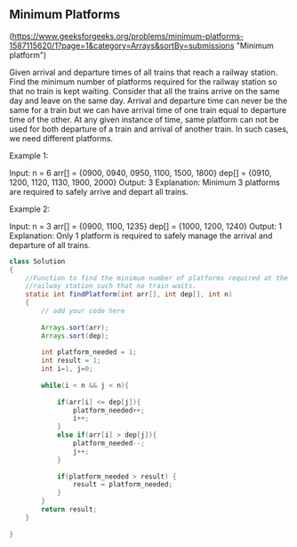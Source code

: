 ## Minimum Platforms
(https://www.geeksforgeeks.org/problems/minimum-platforms-1587115620/1?page=1&category=Arrays&sortBy=submissions "Minimum platform")

Given arrival and departure times of all trains that reach a railway station. Find the minimum number of platforms required for the railway station so that no train is kept waiting.
Consider that all the trains arrive on the same day and leave on the same day. Arrival and departure time can never be the same for a train but we can have arrival time of one train equal to departure time of the other. At any given instance of time, same platform can not be used for both departure of a train and arrival of another train. In such cases, we need different platforms.

Example 1:

Input: n = 6 
arr[] = {0900, 0940, 0950, 1100, 1500, 1800}
dep[] = {0910, 1200, 1120, 1130, 1900, 2000}
Output: 3
Explanation: 
Minimum 3 platforms are required to 
safely arrive and depart all trains.


Example 2:

Input: n = 3
arr[] = {0900, 1100, 1235}
dep[] = {1000, 1200, 1240}
Output: 1
Explanation: Only 1 platform is required to 
safely manage the arrival and departure 
of all trains. 


```java
class Solution
{
    //Function to find the minimum number of platforms required at the
    //railway station such that no train waits.
    static int findPlatform(int arr[], int dep[], int n)
    {
        // add your code here
        
        Arrays.sort(arr);
        Arrays.sort(dep);
        
        int platform_needed = 1;
        int result = 1;
        int i=1, j=0;
        
        while(i < n && j < n){
            
            if(arr[i] <= dep[j]){
                platform_needed++;
                i++;
            }
            else if(arr[i] > dep[j]){
                platform_needed--;
                j++;
            }
            
            if(platform_needed > result) {
                result = platform_needed;
            }
        }
        return result;
    }
    
}

